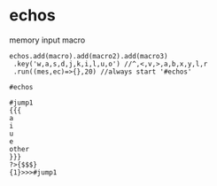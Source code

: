 # echos
memory input macro

```
echos.add(macro).add(macro2).add(macro3)
 .key('w,a,s,d,j,k,i,l,u,o') //^,<,v,>,a,b,x,y,l,r
 .run((mes,ec)=>{},20) //always start '#echos'
```

```
#echos

#jump1
{{{
a
i
u
e
other
}}}
?>{$$$}
{1}>>>#jump1
```
